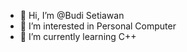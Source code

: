 - 👋 Hi, I’m @Budi Setiawan
- 👀 I’m interested in Personal Computer
- 🌱 I’m currently learning C++

<!---
Budhycc/Budhycc is a ✨ special ✨ repository because its `README.md` (this file) appears on your GitHub profile.
You can click the Preview link to take a look at your changes.
--->
